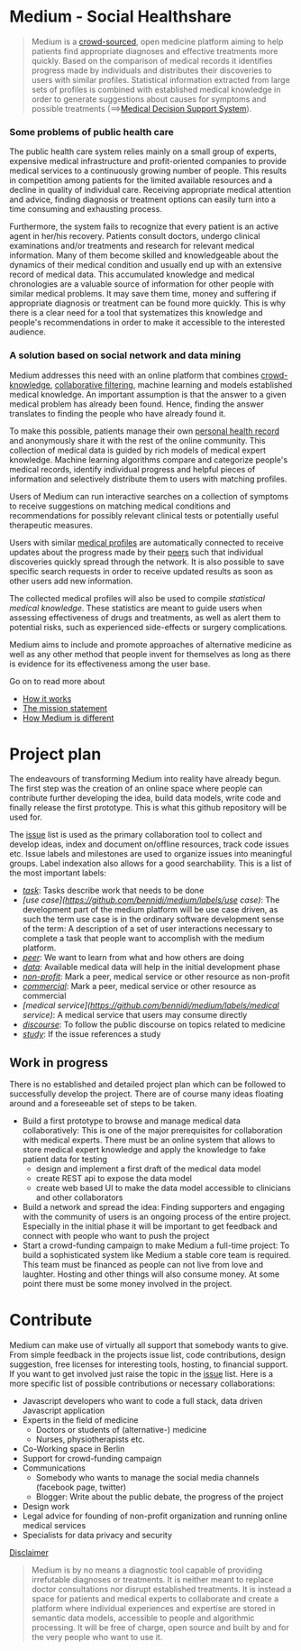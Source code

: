 Medium - Social Healthshare
======
> Medium is a [crowd-sourced](https://github.com/bennidi/medium/wiki/Crowdsourcing), open medicine platform aiming to help patients find appropriate diagnoses and effective treatments more quickly. Based on the comparison of medical records it identifies progress made by individuals and distributes their discoveries to users with similar profiles. Statistical information extracted from large sets of profiles is combined with established medical knowledge in order to generate suggestions about causes for symptoms and possible treatments (==>[Medical Decision Support System](https://github.com/bennidi/medium/wiki/Glossary#medical-decision-support-system)).  

### Some problems of public health care
 The public health care system relies mainly on a small group of experts, expensive medical infrastructure and profit-oriented companies to provide medical services to a continuously growing number of people. This results in competition among patients for the limited available resources and a decline in quality of individual care. Receiving appropriate medical attention and advice, finding diagnosis or treatment options can easily turn into a time consuming and exhausting process.
 
 Furthermore, the system fails to recognize that every patient is an active agent in her/his recovery. Patients consult doctors, undergo clinical examinations and/or treatments and research for relevant medical information. Many of them become skilled and knowledgeable about the dynamics of their medical condition and usually end up with an extensive record of medical data. This accumulated knowledge and medical chronologies are a valuable source of information for other people with similar medical problems. It may save them time, money and suffering if appropriate diagnosis or treatment can be found more quickly. This is why there is a clear need for a tool that systematizes this knowledge and people's recommendations in order to make it accessible to the interested audience.  


### A solution based on social network and data mining
Medium addresses this need with an online platform that combines [crowd-knowledge](http://en.wikipedia.org/wiki/Wisdom_of_the_crowd), [collaborative filtering](http://en.wikipedia.org/wiki/Collaborative_filtering), machine learning and models established medical knowledge. An important assumption is that the answer to a given medical problem has already been found. Hence, finding the answer translates to finding the people who have already found it.
 
 To make this possible, patients manage their own [personal health record](https://github.com/bennidi/medium/wiki/Glossary#phr) and anonymously share it with the rest of the online community. This collection of medical data is guided by rich models of medical expert knowledge. Machine learning algorithms compare and categorize people's medical records, identify individual progress and helpful pieces of information and selectively distribute them to users with matching profiles.
 
 Users of Medium can run interactive searches on a collection of symptoms to receive suggestions on matching medical conditions and recommendations for possibly relevant clinical tests or potentially useful therapeutic measures. 
 
 Users with similar [medical profiles](https://github.com/bennidi/medium/wiki/Medical-Profiles) are automatically connected to receive updates about the progress made by their [peers](https://github.com/bennidi/medium/wiki/Medical-Profiles#medical-buddies) such that individual discoveries quickly spread through the network. It is also possible to save specific search requests in order to receive updated results as soon as other users add new information. 

The collected medical profiles will also be used to compile *statistical medical knowledge*. These statistics are meant to guide users when assessing effectiveness of drugs and treatments, as well as alert them to potential risks, such as experienced side-effects or surgery complications.

Medium aims to include and promote approaches of alternative medicine as well as any other method that people invent for themselves as long as there is evidence for its effectiveness among the user base.

Go on to read more about 
+ [How it works](http://github.com/bennidi/medium/wiki/How-it-works)
+ [The mission statement](http://github.com/bennidi/medium/wiki/Mission-Statement)
+ [How Medium is different](http://github.com/bennidi/medium/wiki/FAQ#how-we-make-a-difference)


# Project plan
The endeavours of transforming Medium into reality have already begun. The first step was the creation of an online space where people can contribute further developing the idea, build data models, write code and finally release the first prototype. This is what this github repository will be used for.

The [issue](https://github.com/bennidi/medium/issues) list is used as the primary collaboration tool to collect and develop ideas, index and document on/offline resources, track code issues etc. Issue labels and milestones are used to organize issues into meaningful groups. Label indexation also allows for a good searchability. This is a list of the most important labels:
 + *[task](https://github.com/bennidi/medium/labels/task)*: Tasks describe work that needs to be done
 + *[use case](https://github.com/bennidi/medium/labels/use case)*: The development part of the medium platform will be use case driven, as such the term use case is in the ordinary software development sense of the term: A description of a set of user interactions necessary to complete a task that people want to accomplish with the medium platform.
 + *[peer](https://github.com/bennidi/medium/labels/peer)*: We want to learn from what and how others are doing
 + *[data](https://github.com/bennidi/medium/labels/data)*: Available medical data will help in the initial development phase
 + *[non-profit](https://github.com/bennidi/medium/labels/non-profit)*: Mark a peer, medical service or other resource as non-profit
 + *[commercial](https://github.com/bennidi/medium/labels/commercial)*: Mark a peer, medical service or other resource as commercial
 + *[medical service](https://github.com/bennidi/medium/labels/medical service)*: A medical service that users may consume directly
 + *[discourse](https://github.com/bennidi/medium/labels/discourse)*: To follow the public discourse on topics related to medicine
 + *[study](https://github.com/bennidi/medium/labels/study)*: If the issue references a study

## Work in progress
There is no established and detailed project plan which can be followed to successfully develop the project. There are of course many ideas floating around and a foreseeable set of steps to be taken.

* Build a first prototype to browse and manage medical data collaboratively: This is one of the major prerequisites for collaboration with medical experts. There must be an online system that allows to store medical expert knowledge and apply the knowledge to fake patient data for testing
  * design and implement a first draft of the medical data model
  * create REST api to expose the data model
  * create web based UI to make the data model accessible to clinicians and other collaborators
* Build a network and spread the idea: Finding supporters and engaging with the community of users is an ongoing process of the entire project. Especially in the initial phase it will be important to get feedback and connect with people who want to push the project
* Start a crowd-funding campaign to make Medium a full-time project: To build a sophisticated system like Medium a stable core team is required. This team must be financed as people can not live from love and laughter. Hosting and other things will also consume money. At some point there must be some money involved in the project.

# Contribute
Medium can make use of virtually all support that somebody wants to give. From simple feedback in the projects issue list, code contributions, design suggestion, free licenses for interesting tools, hosting, to financial support. If you want to get involved just raise the topic in the [issue](https://github.com/bennidi/medium/issues) list. Here is a more specific list of possible contributions or necessary collaborations:

+ Javascript developers who want to code a full stack, data driven Javascript application
+ Experts in the field of medicine
  + Doctors or students of (alternative-) medicine
  + Nurses, physiotherapists etc.
+ Co-Working space in Berlin
+ Support for crowd-funding campaign
+ Communications
  + Somebody who wants to manage the social media channels (facebook page, twitter)
  + Blogger: Write about the public debate, the progress of the project
+ Design work
+ Legal advice for founding of non-profit organization and running online medical services
+ Specialists for data privacy and security


[Disclaimer](http://github.com/bennidi/medium/wiki/Disclaimer)
> Medium is by no means a diagnostic tool capable of providing irrefutable diagnoses or treatments. It is neither meant to replace doctor consultations nor disrupt established treatments. It is instead a space for patients and medical experts to collaborate and create a platform where individual experiences and expertise are stored in semantic data models, accessible to people and algorithmic processing. It will be free of charge, open source and built by and for the very people who want to use it.

